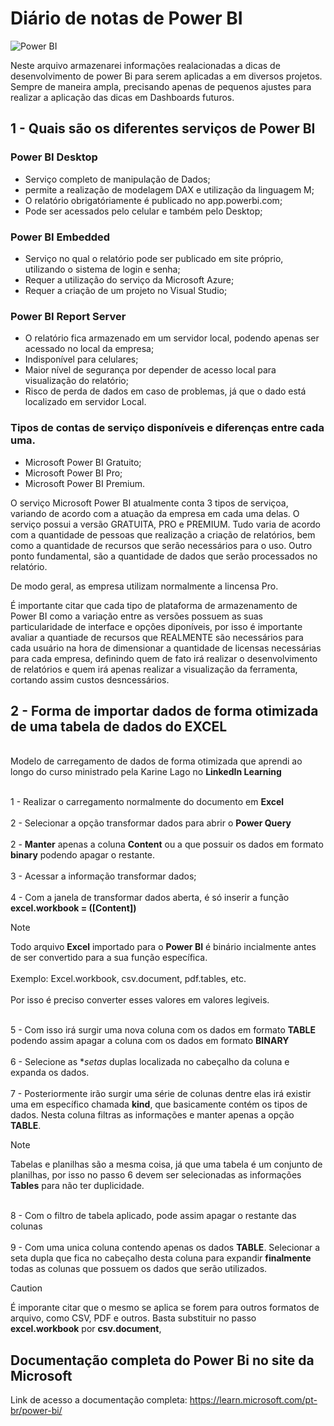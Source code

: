 # Diário de notas de **Power BI**
![Power BI](https://miro.medium.com/v2/resize:fit:1358/1*lNFmJwW3jiYlH64Vg_BaiQ.jpeg)

Neste arquivo armazenarei informações realacionadas a dicas de desenvolvimento de power Bi para serem aplicadas a em diversos projetos. Sempre de maneira ampla, precisando apenas de pequenos ajustes para realizar a aplicação das dicas em Dashboards futuros.


## 1 - Quais são os diferentes serviços de Power BI

### Power BI Desktop
-  Serviço completo de manipulação de Dados;
-  permite a realização de modelagem DAX e utilização da linguagem M;
-  O relatório obrigatóriamente é publicado no app.powerbi.com;
-  Pode ser acessados pelo celular e também pelo Desktop;

### Power BI Embedded
- Serviço no qual o relatório pode ser publicado em site próprio, utilizando o sistema de login e senha;
- Requer a utilização do serviço da Microsoft Azure;
- Requer a criação de um projeto no Visual Studio;

### Power BI Report Server
- O relatório fica armazenado em um servidor local, podendo apenas ser acessado no local da empresa;
- Indisponível para celulares;
- Maior nível de segurança por depender de acesso local para visualização do relatório;
- Risco de perda de dados em caso de problemas, já que o dado está localizado em servidor Local.

### Tipos de contas de serviço disponíveis e diferenças entre cada uma.

- Microsoft Power BI Gratuito;
- Microsoft Power BI Pro;
- Microsoft Power BI Premium.

O serviço Microsoft Power BI atualmente conta 3 tipos de serviçoa, variando de acordo com a atuação da empresa em cada uma delas. O serviço possui a versão GRATUITA, PRO e PREMIUM.
Tudo varia de acordo com a quantidade de pessoas que realização a criação de relatórios, bem como a quantidade de recursos que serão necessários para o uso. Outro ponto fundamental, são a quantidade de dados que serão processados no relatório.

De modo geral, as empresa utilizam normalmente a lincensa Pro.

É importante citar que cada tipo de plataforma de armazenamento de Power BI como a variação entre as versões possuem as suas particularidade de interface e opções diponíveis, por isso é importante avaliar a quantiade de recursos que REALMENTE são necessários para cada usuário na hora de dimensionar a quantidade de licensas necessárias para cada empresa, definindo quem de fato irá realizar o desenvolvimento de relatórios e quem irá apenas realizar a visualização da ferramenta, cortando assim custos desncessários.


## 2 - Forma de importar dados de forma otimizada de uma tabela de dados do EXCEL

<br> Modelo de carregamento de dados de forma otimizada que aprendi ao longo do curso ministrado pela Karine Lago no **LinkedIn Learning** <br>

<br> 1 - Realizar o carregamento normalmente do documento em **Excel** <br>
<br> 2 - Selecionar a opção transformar dados para abrir o **Power Query** <br>
<br> 2 - **Manter** apenas a coluna **Content** ou a que possuir os dados em formato  **binary** podendo apagar o restante. <br>
<br> 3 - Acessar a informação transformar dados;<br>
<br> 4 - Com a janela de transformar dados aberta, é só inserir a função **excel.workbook = ([Content])** <br>

> [!NOTE]
>Todo arquivo **Excel** importado para o **Power BI** é binário incialmente antes de ser convertido para a sua função específica.<br>
<br>Exemplo: Excel.workbook, csv.document, pdf.tables, etc.<br>
<br> Por isso é preciso converter esses valores em valores legiveis. <br>

<br> 5 - Com isso irá surgir uma nova coluna com os dados em formato **TABLE** podendo assim apagar a coluna com os dados em formato **BINARY** <br>
<br> 6 - Selecione as **setas* duplas localizada no cabeçalho da coluna e expanda os dados. <br>
<br> 7 - Posteriormente irão surgir uma série de colunas dentre elas irá existir uma em específico chamada **kind**, que basicamente contém os tipos de dados. Nesta coluna filtras as informações e manter apenas a opção **TABLE**.<br>

> [!NOTE]
> Tabelas e planilhas são a mesma coisa, já que uma tabela é um conjunto de planilhas, por isso no passo 6 devem ser selecionadas as informações **Tables** para não ter duplicidade.

<br> 8 - Com o filtro de tabela aplicado, pode assim apagar o restante das colunas <br>
<br> 9 - Com uma unica coluna contendo apenas os dados **TABLE**. Selecionar a seta dupla que fica no cabeçalho desta coluna para expandir **finalmente** todas as colunas que possuem os dados que serão utilizados.<br>

> [!CAUTION]
> É imporante citar que o mesmo se aplica se forem para outros formatos de arquivo, como CSV, PDF e outros. Basta substituir no passo  **excel.workbook** por **csv.document**, 

## Documentação completa do Power Bi no site da Microsoft

Link de acesso a documentação completa:
https://learn.microsoft.com/pt-br/power-bi/

